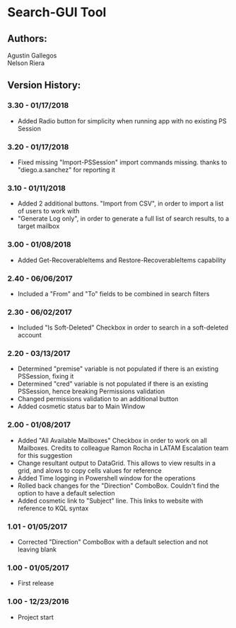 ﻿# Search-GUI Tool

## Authors:  
Agustin Gallegos  
Nelson Riera  

## Version History:
### 3.30 - 01/17/2018
 - Added Radio button for simplicity when running app with no existing PS Session
### 3.20 - 01/17/2018
 - Fixed missing "Import-PSSession" import commands missing. thanks to "diego.a.sanchez" for reporting it
### 3.10 - 01/11/2018
 - Added 2 additional buttons. "Import from CSV", in order to import a list of users to work with
 - "Generate Log only", in order to generate a full list of search results, to a target mailbox
### 3.00 - 01/08/2018
 - Added Get-RecoverableItems and Restore-RecoverableItems capability
### 2.40 - 06/06/2017
 - Included a "From" and "To" fields to be combined in search filters
### 2.30 - 06/02/2017
 - Included "Is Soft-Deleted" Checkbox in order to search in a soft-deleted account
### 2.20 - 03/13/2017
 - Determined "premise" variable is not populated if there is an existing PSSession, fixing it
 - Determined "cred" variable is not populated if there is an existing PSSession, hence breaking Permissions validation
 - Changed permissions validation to an additional button
 - Added cosmetic status bar to Main Window
### 2.00 - 01/08/2017
 - Added "All Available Mailboxes" Checkbox in order to work on all Mailboxes. Credits to colleague Ramon Rocha in LATAM Escalation team for this suggestion
 - Change resultant output to DataGrid. This allows to view results in a grid, and alows to copy cells values for reference
 - Added Time logging in Powershell window for the operations
 - Rolled back changes for the "Direction" ComboBox. Couldn't find the option to have a default selection
 - Added cosmetic link to "Subject" line. This links to website with reference to KQL syntax
### 1.01 - 01/05/2017
 - Corrected "Direction" ComboBox with a default selection and not leaving blank
### 1.00 - 01/05/2017
 - First release
### 1.00 - 12/23/2016
 - Project start